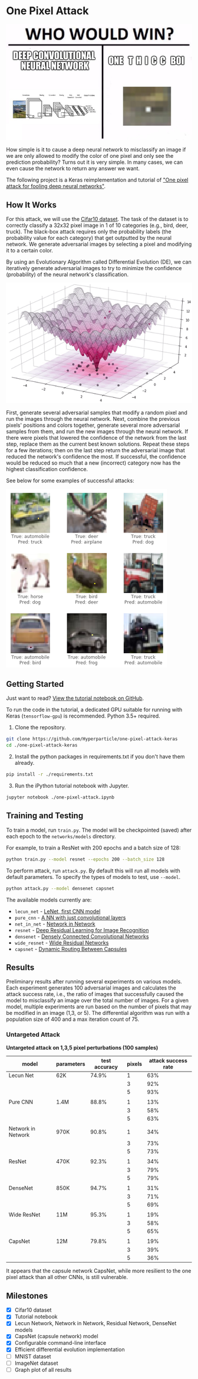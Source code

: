 # One Pixel Attack

[![Who would win?](images/who-would-win.jpg "one thicc boi that's who")](https://www.reddit.com/r/ProgrammerHumor/comments/79g0m6/one_pixel_attack_for_fooling_deep_neural_networks/?ref=share&ref_source=link)

How simple is it to cause a deep neural network to misclassify an image if we are only allowed to modify the color of one pixel and only see the prediction probability? Turns out it is very simple. In many cases, we can even cause the network to return any answer we want.

The following project is a Keras reimplementation and tutorial of ["One pixel attack for fooling deep neural networks"](https://arxiv.org/abs/1710.08864).

## How It Works

For this attack, we will use the [Cifar10 dataset](https://www.cs.toronto.edu/~kriz/cifar.html). The task of the dataset is to correctly classify a 32x32 pixel image in 1 of 10 categories (e.g., bird, deer, truck). The black-box attack requires only the probability labels (the probability value for each category) that get outputted by the neural network. We generate adversarial images by selecting a pixel and modifying it to a certain color.

By using an Evolutionary Algorithm called Differential Evolution (DE), we can iteratively generate adversarial images to try to minimize the confidence (probability) of the neural network's classification.

[![Ackley GIF](images/Ackley.gif)](https://en.wikipedia.org/wiki/Differential_evolution)

First, generate several adversarial samples that modify a random pixel and run the images through the neural network. Next, combine the previous pixels' positions and colors together, generate several more adversarial samples from them, and run the new images through the neural network. If there were pixels that lowered the confidence of the network from the last step, replace them as the current best known solutions. Repeat these steps for a few iterations; then on the last step return the adversarial image that reduced the network's confidence the most. If successful, the confidence would be reduced so much that a new (incorrect) category now has the highest classification confidence.

See below for some examples of successful attacks:

[![Examples](images/pred.png "thicc indeed")](one-pixel-attack.ipynb)

## Getting Started

Just want to read? [View the tutorial notebook on GitHub](one-pixel-attack.ipynb).

To run the code in the tutorial, a dedicated GPU suitable for running with Keras (`tensorflow-gpu`) is recommended. Python 3.5+ required.

1. Clone the repository.

```bash
git clone https://github.com/Hyperparticle/one-pixel-attack-keras
cd ./one-pixel-attack-keras
```

2. Install the python packages in requirements.txt if you don't have them already.

```bash
pip install -r ./requirements.txt
```

3. Run the iPython tutorial notebook with Jupyter.

```bash
jupyter notebook ./one-pixel-attack.ipynb
```

## Training and Testing

To train a model, run `train.py`. The model will be checkpointed (saved) after each epoch to the `networks/models` directory.

For example, to train a ResNet with 200 epochs and a batch size of 128:

```bash
python train.py --model resnet --epochs 200 --batch_size 128
```

To perform  attack, run `attack.py`. By default this will run all models with default parameters. To specify the types of models to test, use `--model`.

```bash
python attack.py --model densenet capsnet
```

The available models currently are:
- `lecun_net` - [LeNet, first CNN model](http://yann.lecun.com/exdb/lenet/)
- `pure_cnn` - [A NN with just convolutional layers](https://en.wikipedia.org/wiki/Convolutional_neural_network)
- `net_in_net` - [Network in Network](https://arxiv.org/abs/1312.4400)
- `resnet` - [Deep Residual Learning for Image Recognition](https://arxiv.org/abs/1512.03385)
- `densenet` - [Densely Connected Convolutional Networks](https://arxiv.org/abs/1608.06993)
- `wide_resnet` - [Wide Residual Networks](https://arxiv.org/abs/1605.07146)
- `capsnet` - [Dynamic Routing Between Capsules](https://arxiv.org/abs/1710.09829)

## Results

Preliminary results after running several experiments on various models. Each experiment generates 100 adversarial images and calculates the attack success rate, i.e., the ratio of images that successfully caused the model to misclassify an image over the total number of images. For a given model, multiple experiments are run based on the number of pixels that may be modified in an image (1,3, or 5). The differential algorithm was run with a population size of 400 and a max iteration count of 75.

### Untargeted Attack

**Untargeted attack on 1,3,5 pixel perturbations (100 samples)**

| model              | parameters | test accuracy | pixels | attack success rate  |
| ------------------ | ---------- | ------------- | ------ | -------------------- |
| Lecun Net          | 62K        | 74.9%         | 1      | 63%                  |
|                    |            |               | 3      | 92%                  |
|                    |            |               | 5      | 93%                  |
|                    |            |               |        |                      |
| Pure CNN           | 1.4M       | 88.8%         | 1      | 13%                  |
|                    |            |               | 3      | 58%                  |
|                    |            |               | 5      | 63%                  |
|                    |            |               |        |                      |
| Network in Network | 970K       | 90.8%         | 1      | 34%                  |
|                    |            |               | 3      | 73%                  |
|                    |            |               | 5      | 73%                  |
|                    |            |               |        |                      |
| ResNet             | 470K       | 92.3%         | 1      | 34%                  |
|                    |            |               | 3      | 79%                  |
|                    |            |               | 5      | 79%                  |
|                    |            |               |        |                      |
| DenseNet           | 850K       | 94.7%         | 1      | 31%                  |
|                    |            |               | 3      | 71%                  |
|                    |            |               | 5      | 69%                  |
|                    |            |               |        |                      |
| Wide ResNet        | 11M        | 95.3%         | 1      | 19%                  |
|                    |            |               | 3      | 58%                  |
|                    |            |               | 5      | 65%                  |
|                    |            |               |        |                      |
| CapsNet            | 12M        | 79.8%         | 1      | 19%                  |
|                    |            |               | 3      | 39%                  |
|                    |            |               | 5      | 36%                  |

It appears that the capsule network CapsNet, while more resilient to the one pixel attack than all other CNNs, is still vulnerable.

## Milestones

- [x] Cifar10 dataset
- [x] Tutorial notebook
- [x] Lecun Network, Network in Network, Residual Network, DenseNet models
- [x] CapsNet (capsule network) model
- [x] Configurable command-line interface
- [x] Efficient differential evolution implementation
- [ ] MNIST dataset
- [ ] ImageNet dataset
- [ ] Graph plot of all results
